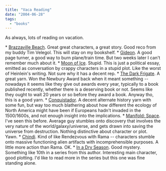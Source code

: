 ```yaml
---
title: "Vaca Reading"
date: "2004-06-28"
tags: 
  - "books"
---
```


As always, lots of reading on vacation.

\* [Brazzaville Beach](http://www.amazon.com/exec/obidos/tg/detail/-/0380780496/qid=1088405500/sr=1-1/ref=sr_1_1/103-8169749-8319006?v=glance&s=books). Great great characters, a great story. Good reco from my buddy Tim Velegol. This will stay on my bookshelf. \* [Gideon](http://www.amazon.com/exec/obidos/tg/detail/-/0345434781/qid=1088405682/sr=1-3/ref=sr_1_3/103-8169749-8319006?v=glance&s=books). A good page turner, a good way to burn plane/train time. But two weeks later I can't remember much about it. \* [Moon of Ice](http://www.amazon.com/exec/obidos/tg/detail/-/0812520203/qid=1088405828/sr=1-1/ref=sr_1_1/103-8169749-8319006?v=glance&s=books). Stupid. This is just a political essay, emitted as conversation by crappy characters in a stupid plot. Like the worst of Heinlein's writing. Not sure why it has a decent rep. \* [The Dark Frigate](http://www.amazon.com/exec/obidos/tg/detail/-/0316350095/qid=1088405950/sr=1-1/ref=sr_1_1/103-8169749-8319006?v=glance&s=books). A great yarn. Won the Newbury Award back when it meant something -- nowadays it seems like they give out awards every year, typically to a book published recently, whether there is a deserving book or not. Seems like they ought to wait 20 years or so before they award a book. Anyway tho, this is a good yarn. \* [Conquistador](http://www.amazon.com/exec/obidos/tg/detail/-/0451459334/qid=1088406101/sr=1-1/ref=sr_1_1/103-8169749-8319006?v=glance&s=books). A decent alternate history yarn with some fun, but way too much blathering about how different the ecology of North America might have been if Europeans hadn't invaded in the 1500/1600s, and not enough insight into the implications. \* [Manifold: Space](http://www.amazon.com/exec/obidos/tg/detail/-/0345430786/qid=1088406262/sr=1-1/ref=sr_1_1/103-8169749-8319006?v=glance&s=books). I've seen this before. Average guy stumbles onto discovery that involves the very nature of the world/galaxy/universe, and gets drawn into saving the universe from destruction. Nothing distinctive about character or plot. Yawn. \* [Chindi](http://www.amazon.com/exec/obidos/tg/detail/-/0441011020/qid=1088406446/sr=1-1/ref=sr_1_1/103-8169749-8319006?v=glance&s=books). Kind of like Rendezvous with Rama -- characters stumble onto massive functioning alien artifacts with incomprehensible purposes. A little more action than Rama. OK. \* [In a Dry Season](http://www.amazon.com/exec/obidos/tg/detail/-/0380975815/qid=1088406602/sr=1-3/ref=sr_1_3/103-8169749-8319006?v=glance&s=books). Good mystery. Something like 10th in a series from this author. Interesting main character, good plotting. I'd like to read more in the series but this one was fine standing alone.
